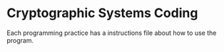 # Cryptographic Systems Coding

Each programming practice has a instructions file about how to use the program.
